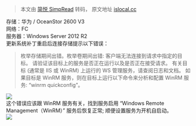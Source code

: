 > 本文由 [简悦 SimpRead](http://ksria.com/simpread/) 转码， 原文地址 [islocal.cc](http://islocal.cc/arlo/143cd09f/)

存储：华为 / OceanStor 2600 V3  
网络：FC  
服务器：Windows Server 2012 R2  
更新系统补丁重启后连接存储提示以下错误：

> 枚举存储期间出错。枚举卷期间出错: 客户端无法连接到请求中指定的目标。 请验证该目标上的服务是否正在运行以及是否正在接受请求。 有关目标 (通常是 IIS 或 WinRM) 上运行的 WS 管理服务，请查阅日志和文档。 如果目标是 WinRM 服务，则在目标上运行以下命令来分析和配置 WinRM 服务: “winrm quickconfig”。

![](http://islocal.cc/images/2017/1206/02.png)  
这个错误应该跟 WinRM 服务有关，找到服务启用 “Windows Remote Management（WinRM）” 服务后恢复正常; 顺便设置服务为开机自启动。  
![](http://islocal.cc/images/2017/1206/03.png)
